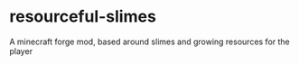 # resourceful-slimes
A minecraft forge mod, based around slimes and growing resources for the player
